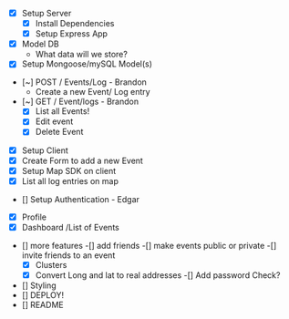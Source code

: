 - [x] Setup Server
  - [x] Install Dependencies
  - [x] Setup Express App
- [x] Model DB
  - What data will we store?
- [x] Setup Mongoose/mySQL Model(s)
- [~] POST / Events/Log - Brandon
  - Create a new Event/ Log entry
- [~] GET / Event/logs - Brandon
  -[x] List all Events!
  -[x] Edit event
  -[x] Delete Event
- [x] Setup Client
- [x] Create Form to add a new Event
- [x] Setup Map SDK on client
- [x] List all log entries on map
- [] Setup Authentication - Edgar
- [x] Profile 
- [x] Dashboard /List of Events
- [] more features
  -[] add friends
  -[] make events public or private
  -[] invite friends to an event
  -[x] Clusters
  -[x] Convert Long and lat to real addresses
  -[] Add password Check?
- [] Styling
- [] DEPLOY!
- [] README

